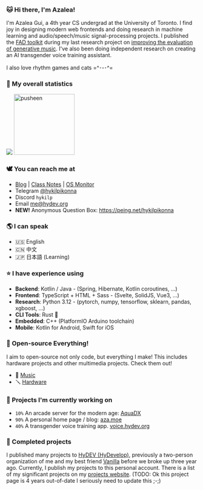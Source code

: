 ### 🐱 Hi there, I'm Azalea!

I'm Azalea Gui, a 4th year CS undergrad at the University of Toronto. I find joy in designing modern web frontends and doing research in machine learning and audio/speech/music signal-processing projects. I published the [FAD toolkit](https://github.com/microsoft/fadtk) during my last research project on [improving the evaluation of generative music](https://arxiv.org/abs/2311.01616). I've also been doing independent research on creating an AI transgender voice training assistant.

I also love rhythm games and cats =^･-･^=


### 🌷 My overall statistics <!--{ collapseSection() }-->

![](https://github-readme-stats-one-bice.vercel.app/api?username=hykilpikonna&include_all_commits=true&show_icons=true&title_color=ff7d92&text_color=ffb5c2&icon_color=ff869a&role=OWNER,ORGANIZATION_MEMBER)
<img src="https://user-images.githubusercontent.com/22280294/179611382-5704fe4f-ef8c-40f2-b868-5921cfb56da6.png" alt="pusheen" height="160px">


### 🕊️ You can reach me at <!--{ collapseSection() }-->

* [Blog](https://aza.moe) | [Class Notes](https://hydev.notion.site/Azalea-s-Notion-436723d16f304e0a95e4e503ae82c6f8) | [OS Monitor](https://gf.hydev.org/d/7JdIfTn9z/os-monitor)
* Telegram [@hykilpikonna](https://t.me/hykilpikonna)
* Discord `hykilp`
* Email me@hydev.org
* **NEW!** Anonymous Question Box: https://peing.net/hykilpikonna


### 🌎 I can speak <!--{ collapseSection() }-->

* 🇺🇸 English
* 🇨🇳 中文
* 🇯🇵 日本語 (Learning)


### ⭐ I have experience using <!--{ collapseSection() }-->

* **Backend**: Kotlin / Java - (Spring, Hibernate, Kotlin coroutines, ...)
* **Frontend**: TypeScript + HTML + Sass - (Svelte, SolidJS, Vue3, ...)
* **Research**: Python 3.12 - (pytorch, numpy, tensorflow, sklearn, pandas, xgboost, ...)
* **CLI Tools**: Rust 🦀
* **Embedded**: C++ (PlatformIO Arduino toolchain)
* **Mobile**: Kotlin for Android, Swift for iOS

### 🔮 Open-source Everything!

I aim to open-source not only code, but everything I make! This includes hardware projects and other multimedia projects. Check them out!

* 🎼 [Music](https://github.com/hykilpikonna/Music)
* 🪛 [Hardware](https://github.com/hykilpikonna/OpenHardware)

### 🌱 Projects I'm currently working on <!--{ collapseSection() }-->

* `10%` An arcade server for the modern age: [AquaDX](https://github.com/hykilpikonna/AquaDX)
* `90%` A personal home page / blog: [aza.moe](https://aza.moe) 
* `40%` A transgender voice training app. [voice.hydev.org](https://voice.hydev.org/)


### 🌲 Completed projects <!--{ collapseSection() }-->

I published many projects to [HyDEV (HyDevelop)](https://github.com/hydevelop), previously a two-person organization of me and my best friend [Vanilla](https://github.com/vergedx) before we broke up three year ago. Currently, I publish my projects to this personal account.
There is a list of my significant projects on my [projects website](https://me.hydev.org). (TODO: Ok this project page is 4 years out-of-date I seriously need to update this ;-;)
